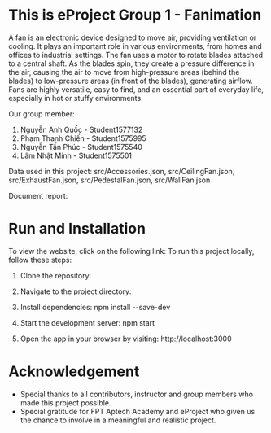 # This is eProject Group 1 - Fanimation
A fan is an electronic device designed to move air, providing ventilation or cooling. It plays an important role in various environments, from homes and offices to industrial settings. The fan uses a motor to rotate blades attached to a central shaft. As the blades spin, they create a pressure difference in the air, causing the air to move from high-pressure areas (behind the blades) to low-pressure areas (in front of the blades), generating airflow. Fans are highly versatile, easy to find, and an essential part of everyday life, especially in hot or stuffy environments.

Our group member:
1. Nguyễn Anh Quốc - Student1577132
2. Phạm Thanh Chiến - Student1575995
3. Nguyễn Tấn Phúc - Student1575540
4. Lâm Nhật Minh - Student1575501

Data used in this project:
src/Accessories.json, src/CeilingFan.json, src/ExhaustFan.json, src/PedestalFan.json, src/WallFan.json 

Document report:


# Run and Installation
To view the website, click on the following link: 
To run this project locally, follow these steps:
1. Clone the repository:


2. Navigate to the project directory:


3. Install dependencies:
    npm install --save-dev

4. Start the development server:
    npm start

5. Open the app in your browser by visiting: http://localhost:3000

# Acknowledgement
 - Special thanks to all contributors, instructor and group members who made this project possible.
 - Special gratitude for FPT Aptech Academy and eProject who given us the chance to involve in a meaningful and realistic project.
